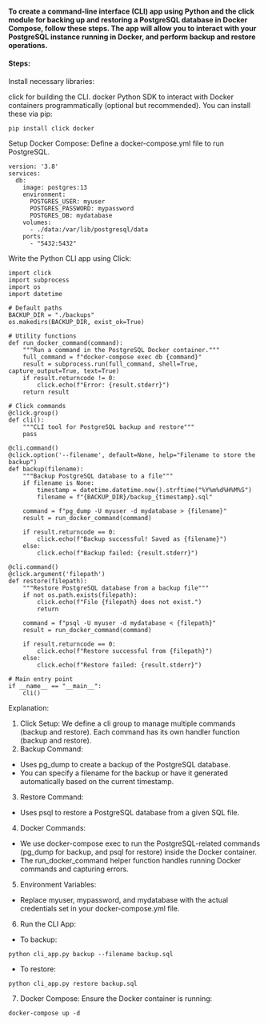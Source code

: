 #### To create a command-line interface (CLI) app using Python and the click module for backing up and restoring a PostgreSQL database in Docker Compose, follow these steps. The app will allow you to interact with your PostgreSQL instance running in Docker, and perform backup and restore operations.

#### Steps:
Install necessary libraries:

click for building the CLI.
docker Python SDK to interact with Docker containers programmatically (optional but recommended).
You can install these via pip:

```
pip install click docker
```
Setup Docker Compose: Define a docker-compose.yml file to run PostgreSQL.

```
version: '3.8'
services:
  db:
    image: postgres:13
    environment:
      POSTGRES_USER: myuser
      POSTGRES_PASSWORD: mypassword
      POSTGRES_DB: mydatabase
    volumes:
      - ./data:/var/lib/postgresql/data
    ports:
      - "5432:5432"
```

Write the Python CLI app using Click:

```
import click
import subprocess
import os
import datetime

# Default paths
BACKUP_DIR = "./backups"
os.makedirs(BACKUP_DIR, exist_ok=True)

# Utility functions
def run_docker_command(command):
    """Run a command in the PostgreSQL Docker container."""
    full_command = f"docker-compose exec db {command}"
    result = subprocess.run(full_command, shell=True, capture_output=True, text=True)
    if result.returncode != 0:
        click.echo(f"Error: {result.stderr}")
    return result

# Click commands
@click.group()
def cli():
    """CLI tool for PostgreSQL backup and restore"""
    pass

@cli.command()
@click.option('--filename', default=None, help="Filename to store the backup")
def backup(filename):
    """Backup PostgreSQL database to a file"""
    if filename is None:
        timestamp = datetime.datetime.now().strftime("%Y%m%d%H%M%S")
        filename = f"{BACKUP_DIR}/backup_{timestamp}.sql"

    command = f"pg_dump -U myuser -d mydatabase > {filename}"
    result = run_docker_command(command)

    if result.returncode == 0:
        click.echo(f"Backup successful! Saved as {filename}")
    else:
        click.echo(f"Backup failed: {result.stderr}")

@cli.command()
@click.argument('filepath')
def restore(filepath):
    """Restore PostgreSQL database from a backup file"""
    if not os.path.exists(filepath):
        click.echo(f"File {filepath} does not exist.")
        return

    command = f"psql -U myuser -d mydatabase < {filepath}"
    result = run_docker_command(command)

    if result.returncode == 0:
        click.echo(f"Restore successful from {filepath}")
    else:
        click.echo(f"Restore failed: {result.stderr}")

# Main entry point
if __name__ == "__main__":
    cli()
```

Explanation:
1. Click Setup:
We define a cli group to manage multiple commands (backup and restore).
Each command has its own handler function (backup and restore).
2. Backup Command:

- Uses pg_dump to create a backup of the PostgreSQL database.
- You can specify a filename for the backup or have it generated automatically based on the current timestamp.
3. Restore Command:

- Uses psql to restore a PostgreSQL database from a given SQL file.
4. Docker Commands:

- We use docker-compose exec to run the PostgreSQL-related commands (pg_dump for backup, and psql for restore) inside the Docker container.
- The run_docker_command helper function handles running Docker commands and capturing errors.
5. Environment Variables:

- Replace myuser, mypassword, and mydatabase with the actual credentials set in your docker-compose.yml file.
6. Run the CLI App:

- To backup:
```
python cli_app.py backup --filename backup.sql
```
- To restore:
```
python cli_app.py restore backup.sql
```
7. Docker Compose: Ensure the Docker container is running:

```
docker-compose up -d
```
